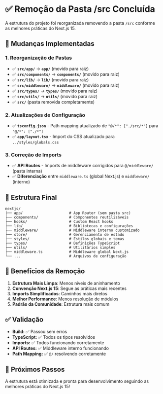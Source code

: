 # ✅ Remoção da Pasta /src Concluída

A estrutura do projeto foi reorganizada removendo a pasta `/src` conforme as melhores práticas do Next.js 15.

## 🔄 Mudanças Implementadas

### 1. **Reorganização de Pastas**

- ✅ **`src/app/`** → **`app/`** (movido para raiz)
- ✅ **`src/components/`** → **`components/`** (movido para raiz)
- ✅ **`src/lib/`** → **`lib/`** (movido para raiz)
- ✅ **`src/middleware/`** → **`middleware/`** (movido para raiz)
- ✅ **`src/types/`** → **`types/`** (movido para raiz)
- ✅ **`src/utils/`** → **`utils/`** (movido para raiz)
- ✅ **`src/`** (pasta removida completamente)

### 2. **Atualizações de Configuração**

- ✅ **`tsconfig.json`** - Path mapping atualizado de `"@/*": ["./src/*"]` para `"@/*": ["./*"]`
- ✅ **`app/layout.tsx`** - Import do CSS atualizado para `../styles/globals.css`

### 3. **Correção de Imports**

- ✅ **API Routes** - Imports de middleware corrigidos para `@/middleware/` (pasta interna)
- ✅ **Diferenciação** entre `middleware.ts` (global Next.js) e `middleware/` (interno)

## 📁 Estrutura Final

```
nextjs/
├── app/                     # App Router (sem pasta src)
├── components/              # Componentes reutilizáveis
├── hooks/                   # Custom React hooks
├── lib/                     # Bibliotecas e configurações
├── middleware/              # Middleware interno customizado
├── store/                   # Gerenciamento de estado
├── styles/                  # Estilos globais e temas
├── types/                   # Definições TypeScript
├── utils/                   # Utilitários simples
├── middleware.ts            # Middleware global Next.js
└── ...                      # Arquivos de configuração
```

## 🎯 Benefícios da Remoção

1. **Estrutura Mais Limpa**: Menos níveis de aninhamento
2. **Convenção Next.js 15**: Segue as práticas mais recentes
3. **Imports Simplificados**: Caminhos mais diretos
4. **Melhor Performance**: Menos resolução de módulos
5. **Padrão da Comunidade**: Estrutura mais comum

## ✅ Validação

- **Build:** ✅ Passou sem erros
- **TypeScript:** ✅ Todos os tipos resolvidos
- **Imports:** ✅ Todos funcionando corretamente
- **API Routes:** ✅ Middleware interno funcionando
- **Path Mapping:** ✅ `@/` resolvendo corretamente

## 🚀 Próximos Passos

A estrutura está otimizada e pronta para desenvolvimento seguindo as melhores práticas do Next.js 15!
